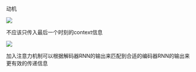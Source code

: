 动机

![](D:\学习笔记\深度学习\L\Snipaste_2024-08-04_03-05-15.jpg)

不应该只传入最后一个时刻的context信息

![](D:\学习笔记\深度学习\L\Snipaste_2024-08-04_03-22-19.jpg)

加入注意力机制可以根据解码器RNN的输出来匹配到合适的编码器RNN的输出来更有效的传递信息